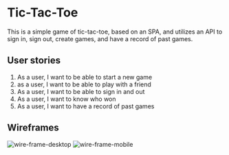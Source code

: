 # Tic-Tac-Toe

This is a simple game of tic-tac-toe, based on an SPA, and utilizes an API to sign in, sign out, create games, and have a record of past games. 



## User stories

  1. As a user, I want to be able to start a new game
  2. as a user, I want to be able to play with a friend
  3. As a user, I want to be able to sign in and out
  4. As a user, I want to know who won
  5. As a user, I want to have a record of past games

## Wireframes

![wire-frame-desktop](https://media.git.generalassemb.ly/user/37795/files/9d06ff80-26f4-11ec-8dae-cef39932f7f6)
![wire-frame-mobile](https://media.git.generalassemb.ly/user/37795/files/a98b5800-26f4-11ec-84a9-8d0cc6d62bb8)


